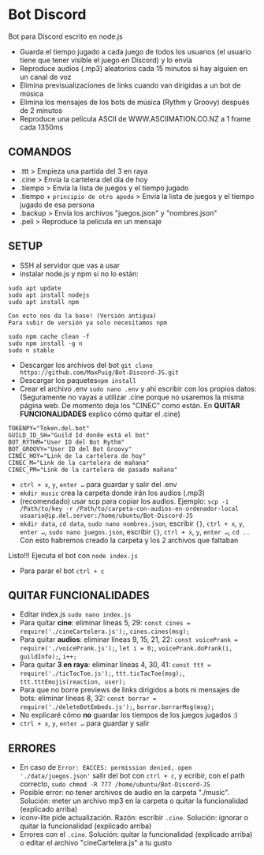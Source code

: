 # Bot Discord
Bot para Discord escrito en node.js
- Guarda el tiempo jugado a cada juego de todos los usuarios (el usuario tiene que tener visible el juego en Discord) y lo envía
- Reproduce audios (.mp3) aleatorios cada 15 minutos si hay alguien en un canal de voz
- Elimina previsualizaciones de links cuando van dirigidas a un bot de música
- Elimina los mensajes de los bots de música (Rythm y Groovy) después de 2 minutos
- Reproduce una película ASCII de WWW.ASCIIMATION.CO.NZ a 1 frame cada 1350ms

## COMANDOS
- .ttt    > Empieza una partida del 3 en raya
- .cine   > Envía la cartelera del día de hoy
- .tiempo > Envía la lista de juegos y el tiempo jugado
- .tiempo + ```principio de otro apodo``` > Envía la lista de juegos y el tiempo jugado de esa persona
- .backup > Envía los archivos "juegos.json" y "nombres.json"
- .peli   > Reproduce la película en un mensaje

## SETUP
- SSH al servidor que vas a usar
- instalar node.js y npm si no lo están:
```
sudo apt update
sudo apt install nodejs
sudo apt install npm

Con esto nos da la base! (Versión antigua)
Para subir de versión ya solo necesitamos npm

sudo npm cache clean -f
sudo npm install -g n
sudo n stable
```
- Descargar los archivos del bot ```git clone https://github.com/MaxPuig/Bot-Discord-JS.git```
- Descargar los paquetes```npm install```
- Crear el archivo .env ```sudo nano .env``` y ahí escribir con los propios datos:
(Seguramente no vayas a utilizar .cine porque no usaremos la misma página web. De momento deja los "CINEC" como están. En **QUITAR FUNCIONALIDADES** explico cómo quitar el .cine)
```
TOKENPY="Token.del.bot"
GUILD_ID_SH="Guild Id donde está el bot"
BOT_RYTHM="User ID del Bot Rythm"
BOT_GROOVY="User ID del Bot Groovy"
CINEC_HOY="Link de la cartelera de hoy"
CINEC_M="Link de la cartelera de mañana"
CINEC_PM="Link de la cartelera de pasado mañana"
```
- ```ctrl + x```, ```y```, ```enter ↵``` para guardar y salir del .env
- ```mkdir music``` crea la carpeta donde irán los audios (.mp3)
- (recomendado) usar scp para copiar los audios. Ejemplo: ```scp -i /Path/to/key -r /Path/to/carpeta-con-audios-en-ordenador-local usuario@ip.del.server:/home/ubuntu/Bot-Discord-JS```
- ```mkdir data```, ```cd data```, ```sudo nano nombres.json```, escribir ```{}```, ```ctrl + x```, ```y```, ```enter ↵```, ```sudo nano juegos.json```, escribir ```{}```, ```ctrl + x```, ```y```, ```enter ↵```, ```cd ..``` Con esto habremos creado la carpeta y los 2 archivos que faltaban

Listo!!! Ejecuta el bot con ```node index.js```
- Para parar el bot ```ctrl + c```

## QUITAR FUNCIONALIDADES
- Editar index.js ```sudo nano index.js```
- Para quitar **cine**: eliminar líneas 5, 29: ```const cines = require('./cineCartelera.js');```, ```cines.cines(msg);```
- Para quitar **audios**: eliminar líneas 9, 15, 21, 22: ```const voicePrank = require('./voicePrank.js');```, ```let i = 0;```, ```voicePrank.doPrank(i, guildInfo);```, ```i++;```
- Para quitar **3 en raya**: eliminar líneas 4, 30, 41: ```const ttt = require('./ticTacToe.js');```, ```ttt.ticTacToe(msg);```, ```ttt.tttEmojis(reaction, user);```
- Para que no borre previews de links dirigidos a bots ni mensajes de bots: eliminar líneas 8, 32: ```const borrar = require('./deleteBotEmbeds.js');```, ```borrar.borrarMsg(msg);```
- No explicaré cómo **no** guardar los tiempos de los juegos jugados :)
- ```ctrl + x```, ```y```, ```enter ↵``` para guardar y salir

## ERRORES
- En caso de ```Error: EACCES: permission denied, open './data/juegos.json'``` salir del bot con ```ctrl + c```, y ecribir, con el path correcto, ```sudo chmod -R 777 /home/ubuntu/Bot-Discord-JS```
- Posible error: no tener archivos de audio en la carpeta "./music". Solución: meter un archivo mp3 en la carpeta o quitar la funcionalidad (explicado arriba)
- iconv-lite pide actualización. Razón: escribir ```.cine```. Solución: ignorar o quitar la funcionalidad (explicado arriba)
- Errores con el ```.cine```. Solución: quitar la funcionalidad (explicado arriba) o editar el archivo "cineCartelera.js" a tu gusto
